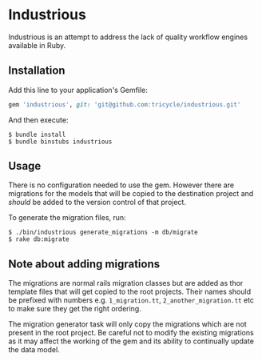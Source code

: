# Industrious

Industrious is an attempt to address the lack of quality workflow engines available in Ruby.

## Installation

Add this line to your application's Gemfile:

```ruby
gem 'industrious', git: 'git@github.com:tricycle/industrious.git'
```

And then execute:

    $ bundle install
    $ bundle binstubs industrious

## Usage

There is no configuration needed to use the gem. However there are migrations for
the models that will be copied to the destination project and *should* be added
to the version control of that project.

To generate the migration files, run:

    $ ./bin/industrious generate_migrations -m db/migrate
    $ rake db:migrate

## Note about adding migrations

The migrations are normal rails migration classes but are added as thor template
files that will get copied to the root projects. Their names should be prefixed
with numbers e.g. `1_migration.tt`, `2_another_migration.tt` etc to make sure they
get the right ordering.

The migration generator task will only copy the migrations which are not present in the
root project. Be careful not to modify the existing migrations as it may affect the working of the
gem and its ability to continually update the data model.
